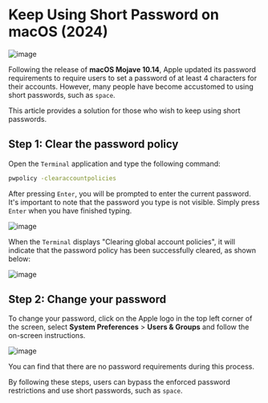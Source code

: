# Keep Using Short Password on macOS (2024)

![image](https://file.onnttf.site/2024/1/30/1.png)

Following the release of **macOS Mojave 10.14**, Apple updated its password requirements to require users to set a password of at least 4 characters for their accounts. However, many people have become accustomed to using short passwords, such as `space`.

This article provides a solution for those who wish to keep using short passwords.

## Step 1: Clear the password policy

Open the `Terminal` application and type the following command:

```bash
pwpolicy -clearaccountpolicies
```

After pressing `Enter`, you will be prompted to enter the current password. It's important to note that the password you type is not visible. Simply press `Enter` when you have finished typing.

![image](https://file.onnttf.site/2024/1/30/2.png)

When the `Terminal` displays "Clearing global account policies", it will indicate that the password policy has been successfully cleared, as shown below:

![image](https://file.onnttf.site/2024/1/30/3.png)

## Step 2: Change your password

To change your password, click on the Apple logo in the top left corner of the screen, select **System Preferences** > **Users & Groups** and follow the on-screen instructions.

![image](https://file.onnttf.site/2024/1/30/4.png)

You can find that there are no password requirements during this process.

By following these steps, users can bypass the enforced password restrictions and use short passwords, such as `space`.
